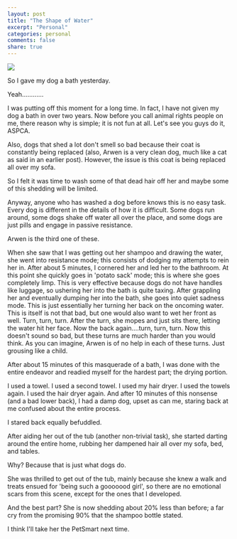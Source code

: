 ```yaml
---
layout: post
title: "The Shape of Water"
excerpt: "Personal"
categories: personal
comments: false
share: true
---
```



![](http://3.bp.blogspot.com/-qGofH-u7ggQ/Te7C_ID90XI/AAAAAAAAAWY/j7B38VH5vjM/s1600/Torrey+the+Mini+Australian+Shepherd.jpg)






So I gave my dog a bath yesterday.

Yeah............



I was putting off this moment for a long time. In fact, I have not given my dog a bath in over two years. Now before you call animal rights people on me, there reason why is simple; it is not fun at all. Let's see you guys do it, ASPCA.

Also, dogs that shed a lot don't smell so bad because their coat is constantly being replaced (also, Arwen is a very clean dog, much like a cat as said in an earlier post). However, the issue is this coat is being replaced all over my sofa. 

So I felt it was time to wash some of that dead hair off her and maybe some of this shedding will be limited.



Anyway, anyone who has washed a dog before knows this is no easy task. Every dog is different in the details of how it is difficult. Some dogs run around, some dogs shake off water all over the place, and some dogs are just pills and engage in passive resistance.


Arwen is the third one of these.



When she saw that I was getting out her shampoo and drawing the water, she went into resistance mode; this consists of dodging my attempts to rein her in. After about 5 minutes, I cornered her and led her to the bathroom. At this point she quickly goes in 'potato sack' mode; this is where she goes completely limp. This is very effective because dogs do not have handles like luggage, so ushering her into the bath is quite taxing. After grappling her and eventually dumping her into the bath, she goes into quiet sadness mode. This is just essentially her turning her back on the oncoming water. This is itself is not that bad, but one would also want to wet her front as well. Turn, turn, turn. After the turn, she mopes and just sits there, letting the water hit her face. Now the back again....turn, turn, turn. Now this doesn't sound so bad, but these turns are much harder than you would think. As you can imagine, Arwen is of no help in each of these turns. Just grousing like a child.



After about 15 minutes of this masquerade of a bath, I was done with the entire endeavor and readied myself for the hardest part; the drying portion. 



I used a towel. I used a second towel. I used my hair dryer. I used the towels again. I used the hair dryer again. And after 10 minutes of this nonsense (and a bad lower back), I had a damp dog, upset as can me, staring back at me confused about the entire process. 

I stared back equally befuddled.


After aiding her out of the tub (another non-trivial task), she started darting around the entire home, rubbing her dampened hair all over my sofa, bed, and tables. 


Why? Because that is just what dogs do.



She was thrilled to get out of the tub, mainly because she knew a walk and treats ensued for 'being such a gooooood girl', so there are no emotional scars from this scene, except for the ones that I developed. 


And the best part? She is now shedding about 20% less than before; a far cry from the promising 90% that the shampoo bottle stated.


I think I'll take her the PetSmart next time.





